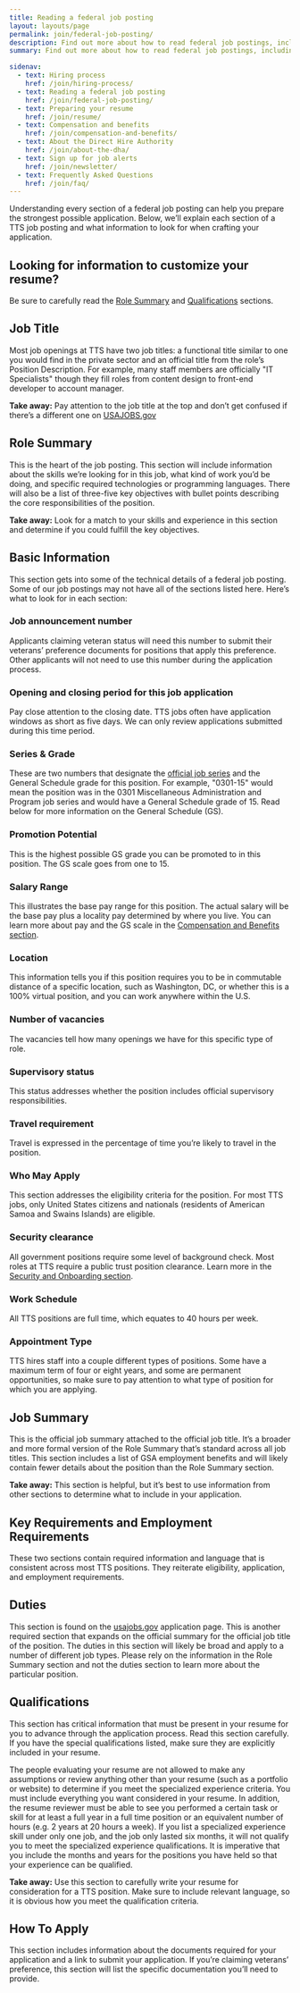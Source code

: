 ```yaml
---
title: Reading a federal job posting
layout: layouts/page
permalink: join/federal-job-posting/
description: Find out more about how to read federal job postings, including eligibility, travel, qualifications, and application tips to enhance your resume for TTS roles.
summary: Find out more about how to read federal job postings, including eligibility, travel, qualifications, and application tips to enhance your resume for TTS roles.

sidenav:
  - text: Hiring process
    href: /join/hiring-process/
  - text: Reading a federal job posting
    href: /join/federal-job-posting/
  - text: Preparing your resume
    href: /join/resume/
  - text: Compensation and benefits
    href: /join/compensation-and-benefits/
  - text: About the Direct Hire Authority
    href: /join/about-the-dha/
  - text: Sign up for job alerts
    href: /join/newsletter/
  - text: Frequently Asked Questions
    href: /join/faq/
---
```


Understanding every section of a federal job posting can help you prepare
the strongest possible application. Below, we’ll explain each section of
a TTS job posting and what information to look for when crafting your
application.

<!-- markdownlint-disable MD033 -->
<aside class="usa-alert usa-alert-info">
  <div class="usa-alert-body">
    <h2 class="usa-alert-heading">Looking for information to customize your resume?</h2>
    <p class="usa-alert-text" markdown="1">
    Be sure to carefully read the <a href="{{ '/join/federal-job-posting/#role-summary' | url }}" class="usa-link">Role Summary</a> and <a href="{{ '/join/federal-job-posting/#qualifications' | url }}" class="usa-link">Qualifications</a> sections.
    </p>
  </div>
</aside>
<!-- markdownlint-enable MD033 -->

## Job Title

Most job openings at TTS have two job titles: a functional title similar
to one you would find in the private sector and an official title from the
role’s Position Description. For example, many staff members are officially
"IT Specialists" though they fill roles from content design to front-end
developer to account manager.

<!-- markdownlint-disable MD033 -->
<aside class="usa-alert usa-alert-info">
  <div class="usa-alert-body">
    <p><strong>Take away:</strong> Pay attention to the job title at the top and don’t get confused if there’s a different one on <a href="https://usajobs.gov/" target="_blank">USAJOBS.gov</a></p>
  </div>
</aside>
<!-- markdownlint-enable MD033 -->

## Role Summary

This is the heart of the job posting. This section will include information
about the skills we’re looking for in this job, what kind of work you’d be
doing, and specific required technologies or programming languages. There
will also be a list of three-five key objectives with bullet points
describing the core responsibilities of the position.

<!-- markdownlint-disable MD033 -->
<aside class="usa-alert usa-alert-info">
  <div class="usa-alert-body">
    <p><strong>Take away:</strong> Look for a match to your skills and experience in this section and determine if you could fulfill the key objectives.</p>
  </div>
</aside>
<!-- markdownlint-enable MD033 -->

## Basic Information

This section gets into some of the technical details of a federal job posting.
Some of our job postings may not have all of the sections listed here.
Here’s what to look for in each section:

### Job announcement number

Applicants claiming veteran status will need this number to submit their
veterans’ preference documents for positions that apply this preference.
Other applicants will not need to use this number during the application
process.

### Opening and closing period for this job application

Pay close attention to the closing date. TTS jobs often have application
windows as short as five days. We can only review applications submitted
during this time period.

### Series & Grade

These are two numbers that designate the
[official job series](https://www.opm.gov/policy-data-oversight/classification-qualifications/classifying-general-schedule-positions/)
and the General Schedule grade for this position. For example, "0301-15"
would mean the position was in the 0301 Miscellaneous Administration and
Program job series and would have a General Schedule grade of 15. Read
below for more information on the General Schedule (GS).

### Promotion Potential

This is the highest possible GS grade you can be promoted to in this
position. The GS scale goes from one to 15.

### Salary Range

This illustrates the base pay range for this position. The actual salary
will be the base pay plus a locality pay determined by where you live.
You can learn more about pay and the GS scale in the [Compensation and Benefits section](/join/compensation-and-benefits).

### Location

This information tells you if this position requires you to be in
commutable distance of a specific location, such as Washington, DC,
or whether this is a 100% virtual position, and you can work anywhere
within the U.S.

### Number of vacancies

The vacancies tell how many openings we have for this specific type of role.

### Supervisory status

This status addresses whether the position includes official supervisory
responsibilities.

### Travel requirement

Travel is expressed in the percentage of time you’re likely to travel
in the position.

### Who May Apply

This section addresses the eligibility criteria for the position.
For most TTS jobs, only United States citizens and nationals
(residents of American Samoa and Swains Islands) are eligible.

### Security clearance

All government positions require some level of background check.
Most roles at TTS require a public trust position clearance. Learn
more in the [Security and Onboarding section](/join/hiring-process/#security-and-onboarding).

### Work Schedule

All TTS positions are full time, which equates to 40 hours per week.

### Appointment Type

TTS hires staff into a couple different types of positions. Some
have a maximum term of four or eight years, and some are permanent
opportunities, so make sure to pay attention to what type of position
for which you are applying.

## Job Summary

This is the official job summary attached to the official job title.
It’s a broader and more formal version of the Role Summary that’s
standard across all job titles. This section includes a list of GSA
employment benefits and will likely contain fewer details about the
position than the Role Summary section.

<!-- markdownlint-disable MD033 -->
<aside class="usa-alert usa-alert-info">
  <div class="usa-alert-body">
    <p><strong>Take away:</strong> This section is helpful, but it’s best to use information from other sections to determine what to include in your application.</p>
  </div>
</aside>
<!-- markdownlint-enable MD033 -->

## Key Requirements and Employment Requirements

These two sections contain required information and language that is
consistent across most TTS positions. They reiterate eligibility,
application, and employment requirements.

## Duties

This section is found on the
[usajobs.gov](https://usajobs.gov)
application page. This is another required section that expands on
the official summary for the official job title of the position.
The duties in this section will likely be broad and apply to a number
of different job types. Please rely on the information in the Role
Summary section and not the duties section to learn more about the
particular position.

## Qualifications

This section has critical information that must be present in your
resume for you to advance through the application process. Read this
section carefully. If you have the special qualifications listed,
make sure they are explicitly included in your resume.

The people evaluating your resume are not allowed to make any
assumptions or review anything other than your resume (such as a
portfolio or website) to determine if you meet the specialized
experience criteria. You must include everything you want considered
in your resume. In addition, the resume reviewer must be able to
see you performed a certain task or skill for at least a full year
in a full time position or an equivalent number of hours (e.g. 2
years at 20 hours a week). If you list a specialized experience
skill under only one job, and the job only lasted six months, it
will not qualify you to meet the specialized experience
qualifications. It is imperative that you include the months and
years for the positions you have held so that your experience can
be qualified.

<!-- markdownlint-disable MD033 -->
<aside class="usa-alert usa-alert-info">
  <div class="usa-alert-body">
    <p><strong>Take away:</strong> Use this section to carefully write your resume for consideration for a TTS position. Make sure to include relevant language, so it is obvious how you meet the qualification criteria.</p>
  </div>
</aside>
<!-- markdownlint-enable MD033 -->

## How To Apply

This section includes information about the documents required for
your application and a link to submit your application. If you’re
claiming veterans’ preference, this section will list the specific
documentation you’ll need to provide.
